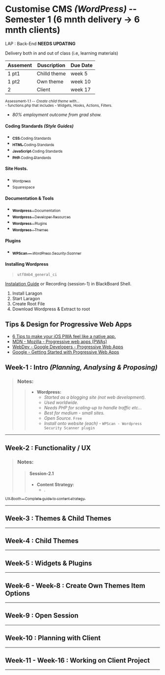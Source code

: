 # Customise CMS _(WordPress)_ -- Semester 1 (6 mnth delivery -> 6 mnth clients)

LAP : Back-End **NEEDS UPDATING**

Delivery both in and out of class (i.e, learning materials)

| Assement | Duscription  | Due Date |
|----------|--------------|----------|
| 1 pt1    | Chilld theme | week 5   |
| 1 pt2    | Own theme    | week 10  |
| 2        | Client       | week 17  |

<p>
  <sub>
    Assessment-1.1 -- <i>Create child theme with...</i><br>
    - functions.php that includes - Widgets, Hooks, Actions, Filters.<br>
  </sub
<p>

- _80% employment outcome from grad show._

#### Coding Standards _(Style Guides)_

<ul>
  <a href="https://developer.wordpress.org/coding-standards/wordpress-coding-standards/css/">
    <li><sub><b>CSS</b> Coding Standards</sub></li>
  </a>
  <a href="https://developer.wordpress.org/coding-standards/wordpress-coding-standards/html/">
    <li><sub><b>HTML</b> Coding Standards</sub></li>
  </a>
  <a href="https://developer.wordpress.org/coding-standards/wordpress-coding-standards/javascript/">
    <li><sub><b>JavaScript</b> Coding Standards</sub></li>
  </a>
  <a href="https://developer.wordpress.org/coding-standards/wordpress-coding-standards/php/">
    <li><sub><b>PHP</b> Coding Standards</sub></li>
  </a>
</ul>

#### Site Hosts.
<ul>
  <a href="https://wordpress.org">
    <li><sub>Wordpress</sub></li>
  </a>
  <a href="https://squarespace.com">
    <li><sub>Squarespace</sub></li>
  </a>
</ul>

#### Documentation & Tools
<ul>
  <a href="https://wordpress.org/documentation/">
    <li><sub><b>Wordpress</b> : Documentation</sub></li>
  </a>
  <a href="https://developer.wordpress.org/">
    <li><sub><b>Wordpress</b> : Developer Resources</sub></li>
  </a>
  <a href="https://wordpress.org/plugins/">
    <li><sub><b>Wordpress</b> : Plugins</sub></li>
  </a>
  <a href="https://wordpress.org/themes/">
    <li><sub><b>Wordpress</b> : Themes</sub></li>
  </a>
</ul>

#### Plugins
<ul>
  <a href="https://wordpress.org/plugins/wpscan/">
    <li><sub><b>WPScan</b> -- <i>WordPress Security Scanner</i></sub></li>
  </a>
</ul>

#### Installing Wordpress
> `utf8mb4_general_ci`

<p>
  <a href="https://developer.wordpress.org/advanced-administration/before-install/howto-install/">Instalation Guide</a>
  or Recording (session-1) in BlackBoard Shell.
</p>

1. Install Laragon
2. Start Laragon
3. Create Root File
4. Download Wordpress & Extract to root

## **Tips & Design for Progressive Web Apps**

<div>
  <ul>
    <li>
      <a href="https://www.netguru.com/blog/pwa-ios">
        6 Tips to make your iOS PWA feel like a native app.
      </a>
    </li>
    <li>
      <a href="https://developer.mozilla.org/en-US/docs/Web/Progressive_web_apps">
        MDN - Mozilla - Progressive web apps (PWAs)
      </a>
    </li>
    <li>
      <a href="https://web.dev/explore/progressive-web-apps">
        WebDev - Google Developers - Progressive Web Apps
      </a>
    </li>
    <li>
      <a href="https://developer.chrome.com/blog/getting-started-pwa">
        Google - Getting Started with Progressive Web Apps
      </a>
    </li>
  </ul>
</div>

## **Week-1** : Intro _(Planning, Analysing & Proposing)_

> ### Notes:
> >
> > - **Wordpress:**
> >   - _Started as a blogging site (not web development)._
> >   - _Used worldwide._
> >   - _Needs PHP for scaling-up to handle traffic etc..._
> >   - _Best for medium - small sites._
> >   - _Open Source._ `Free`
> >   - _Install onto website (each)_ - `WPScan - Wordpress Security Scanner plugin`
> >   
> 


---

## **Week-2** : Functionality / UX

> ### Notes:
> > #### Session-2.1
> > - **Content Strategy:**
> >   - _._ 
> >
>

<!--Site Reference-->
<p>
  <a href="https://uxbooth.com/articles/complete-beginners-guide-to-content-strategy/">
    <sub>UX Booth - Complete guide to content strategy.</sub>    
  </a>
</p>

---

## **Week-3** : Themes & Child Themes

---

## **Week-4** : Child Themes

---
## **Week-5** : Widgets & Plugins

---

## **Week-6 - Week-8** : Create Own Themes Item Options

---

## **Week-9** : Open Session

---

## **Week-10** : Planning with Client

---

## **Week-11 - Week-16** : Working on Client Project

---
